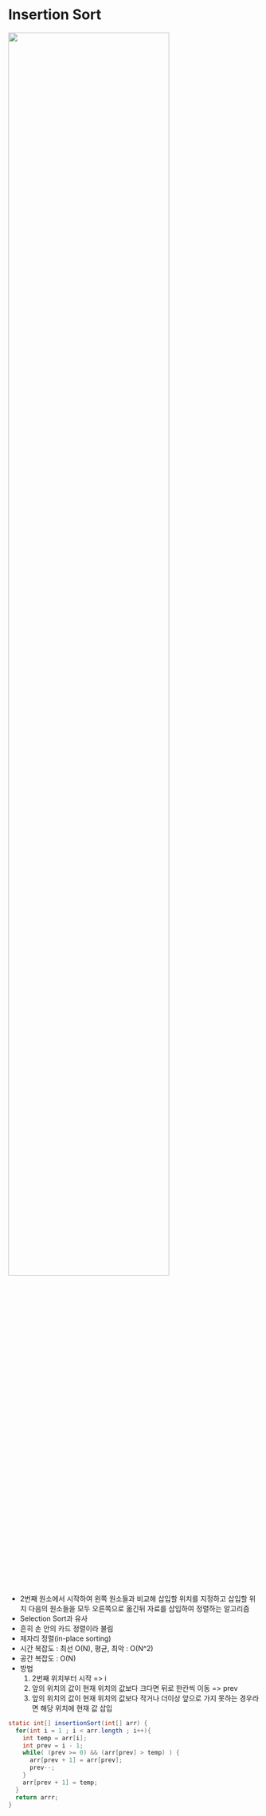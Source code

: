 # Insertion Sort  
<img width="80%" src="https://miro.medium.com/max/724/1*lOADpUyGCRe2VC7Rl7HV9g.gif">

* 2번째 원소에서 시작하여 왼쪽 원소들과 비교해 삽입할 위치를 지정하고 삽입할 위치 다음의 원소들을 모두 오른쪽으로 옮긴뒤 자료를 삽입하여 정렬하는 알고리즘  
* Selection Sort과 유사  
* 흔히 손 안의 카드 정렬이라 불림  
* 제자리 정렬(in-place sorting)  
* 시간 복잡도 : 최선 O(N), 평균, 최악 : O(N^2)  
* 공간 복잡도 : O(N)  
* 방법  
  1. 2번째 위치부터 시작 => i  
  2. 앞의 위치의 값이 현재 위치의 값보다 크다면 뒤로 한칸씩 이동 => prev   
  3. 앞의 위치의 값이 현재 위치의 값보다 작거나 더이상 앞으로 가지 못하는 경우라면 해당 위치에 현재 값 삽입  

```java
static int[] insertionSort(int[] arr) {
  for(int i = 1 ; i < arr.length ; i++){
    int temp = arr[i];
    int prev = i - 1;
    while( (prev >= 0) && (arr[prev] > temp) ) {
      arr[prev + 1] = arr[prev];
      prev--;
    }
    arr[prev + 1] = temp;
  }
  return arrr;
}
```
